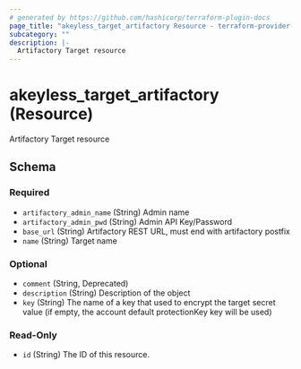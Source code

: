```yaml
---
# generated by https://github.com/hashicorp/terraform-plugin-docs
page_title: "akeyless_target_artifactory Resource - terraform-provider-akeyless"
subcategory: ""
description: |-
  Artifactory Target resource
---
```


# akeyless_target_artifactory (Resource)

Artifactory Target resource



<!-- schema generated by tfplugindocs -->
## Schema

### Required

- `artifactory_admin_name` (String) Admin name
- `artifactory_admin_pwd` (String) Admin API Key/Password
- `base_url` (String) Artifactory REST URL, must end with artifactory postfix
- `name` (String) Target name

### Optional

- `comment` (String, Deprecated)
- `description` (String) Description of the object
- `key` (String) The name of a key that used to encrypt the target secret value (if empty, the account default protectionKey key will be used)

### Read-Only

- `id` (String) The ID of this resource.



